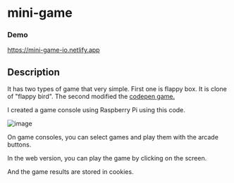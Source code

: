 # mini-game
### Demo
https://mini-game-io.netlify.app
## Description
It has two types of game that very simple.
First one is flappy box. It is clone of "flappy bird".
The second modified the [codepen game.](https://codepen.io/EduardoLopes/pen/vYWpLQ)

I created a game console using Raspberry Pi using this code.

![image](https://github.com/user-attachments/assets/b0ff4f35-39a6-49b6-8b9c-6f893c6740bb)


On game consoles, you can select games and play them with the arcade buttons.

In the web version, you can play the game by clicking on the screen.

And the game results are stored in cookies.
